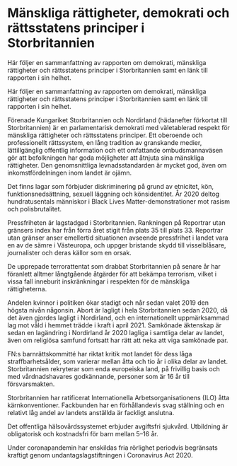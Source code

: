 # Mänskliga rättigheter, demokrati och rättsstatens principer i Storbritannien

Här följer en sammanfattning av rapporten om demokrati, mänskliga rättigheter och rättsstatens principer i Storbritannien samt en länk till rapporten i sin helhet.

Här följer en sammanfattning av rapporten om demokrati, mänskliga rättigheter och rättsstatens principer i Storbritannien samt en länk till rapporten i sin helhet.

Förenade Kungariket Storbritannien och Nordirland (hädanefter förkortat till Storbritannien) är en parlamentarisk demokrati med väletablerad respekt för mänskliga rättigheter och rättsstatens principer. Ett oberoende och professionellt rättssystem, en lång tradition av granskande medier, lättillgänglig offentlig information och ett omfattande ombudsmannaväsen gör att befolkningen har goda möjligheter att åtnjuta sina mänskliga rättigheter. Den genomsnittliga levnadsstandarden är mycket god, även om inkomstfördelningen inom landet är ojämn.

Det finns lagar som förbjuder diskriminering på grund av etnicitet, kön, funktionsnedsättning, sexuell läggning och könsidentitet. År 2020 deltog hundratusentals människor i Black Lives Matter-demonstrationer mot rasism och polisbrutalitet.

Pressfriheten är lagstadgad i Storbritannien. Rankningen på Reportrar utan gränsers index har från förra året stigit från plats 35 till plats 33. Reportrar utan gränser anser emellertid situationen avseende pressfrihet i landet vara en av de sämre i Västeuropa, och uppger bristande skydd till visselblåsare, journalister och deras källor som en orsak.

De upprepade terrorattentat som drabbat Storbritannien på senare år har föranlett alltmer långtgående åtgärder för att bekämpa terrorism, vilket i vissa fall inneburit inskränkningar i respekten för de mänskliga rättigheterna.

Andelen kvinnor i politiken ökar stadigt och når sedan valet 2019 den högsta nivån någonsin. Abort är lagligt i hela Storbritannien sedan 2020, då det även gjordes lagligt i Nordirland, och en internationellt uppmärksammad lag mot våld i hemmet trädde i kraft i april 2021. Samkönade äktenskap är sedan en lagändring i Nordirland år 2020 lagliga i samtliga delar av landet, även om religiösa samfund fortsatt har rätt att neka att viga samkönade par.

FN:s barnrättskommitté har riktat kritik mot landet för dess låga straffbarhetsålder, som varierar mellan åtta och tio år i olika delar av landet. Storbritannien rekryterar som enda europeiska land, på frivillig basis och med vårdnadshavares godkännande, personer som är 16 år till försvarsmakten.

Storbritannien har ratificerat Internationella Arbetsorganisationens (ILO) åtta kärnkonventioner. Fackbunden har en förhållandevis svag ställning och en relativt låg andel av landets anställda är fackligt anslutna.

Det offentliga hälsovårdssystemet erbjuder avgiftsfri sjukvård. Utbildning är obligatorisk och kostnadsfri för barn mellan 5–16 år.

Under coronapandemin har enskildas fria rörlighet periodvis begränsats kraftigt genom undantagslagstiftningen i Coronavirus Act 2020.
